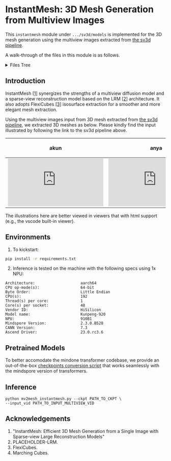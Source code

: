 # InstantMesh: 3D Mesh Generation from Multiview Images

This `instantmesh` module under `.../sv3d/models` is implemented for the 3D mesh generation using the multiview images extracted from [the sv3d pipeline](../../simple_video_sample.py).

A walk-through of the files in this module is as follows.

<details>
<summary>Files Tree
</summary>

```bash
├── instantmesh
│   ├── geometry                # use Flexicubes to extract isosurface
│   │   ├── rep_3d
│   │   │   ├── flexicubes_geometry.py
│   │   │   ├── tables.py
│   │   │   └── flexicubes.py
│   │   ├── render
│   │   │   ├── neural_render.py
│   │   └── camera
│   │       └── perspective_camera.py
│   ├── decoder                 # triplane feature transformer decoder
│   │   └── transformer.py
│   ├── encoder                 # dino vit decoder to extract img feat
│   │   ├── dino_wrapper.py
│   │   ├── dino.py
│   ├── renderer                # a wrapper that synthesizes sdf/texture from triplane feat
│   │   ├── synthesizer_mesh.py
│   │   ├── utils
│   │   │   └── renderer.py
│   │   └── synthesizer.py
│   └── lrm_mesh.py
├── utils
│   ├── camera_util.py
│   ├── train_util.py
│   └── mesh_util.py
└── configs
    └── instant-mesh-large.yaml
```

</details>

## Introduction

InstantMesh [[1]](#acknowledgements) synergizes the strengths of a multiview diffusion model and a sparse-view reconstruction model based on the LRM [[2]](#acknowledgements) architecture. It also adopts FlexiCubes [[3]](#acknowledgements) isosurface extraction for a smoother and more elegant mesh extraction.

Using the multiview images input from 3D mesh extracted from [the sv3d pipeline](../../simple_video_sample.py), we extracted 3D meshes as below. Please kindly find the input illustrated by following the link to the sv3d pipeline above.

| <p align="center"> akun </p>                                                                                                                                                                                                                                                                                                                                                                          | <p align="center"> anya </p>                                                                                                                                                                                                                                                                                                                                                                          |
| ------------------------------------------------------------------------------------------------------------------------------------------------------------------------------------------------------------------------------------------------------------------------------------------------------------------------------------------------------------------------------------------------------------- | ------------------------------------------------------------------------------------------------------------------------------------------------------------------------------------------------------------------------------------------------------------------------------------------------------------------------------------------------------------------------------------------------------------- |
| <div class="sketchfab-embed-wrapper"><iframe title="akun_ms" frameborder="0" allowfullscreen mozallowfullscreen="true" webkitallowfullscreen="true" allow="autoplay; fullscreen; xr-spatial-tracking" xr-spatial-tracking execution-while-out-of-viewport execution-while-not-rendered web-share src="https://sketchfab.com/models/c8b5b475529d48589b85746aab638d2b/embed"></iframe></div> | <div class="sketchfab-embed-wrapper"><iframe title="anya_ms" frameborder="0" allowfullscreen mozallowfullscreen="true" webkitallowfullscreen="true" allow="autoplay; fullscreen; xr-spatial-tracking" xr-spatial-tracking execution-while-out-of-viewport execution-while-not-rendered web-share src="https://sketchfab.com/models/180fd247ba2f4437ac665114a4cd4dca/embed"></iframe></div> |

The illustrations here are better viewed in viewers that with html support (e.g., the vscode built-in viewer).

## Environments

1. To kickstart:

```bash
pip install -r requirements.txt
```

2. Inference is tested on the machine with the following specs using 1x NPU:

```text
Architecture:                    aarch64
CPU op-mode(s):                  64-bit
Byte Order:                      Little Endian
CPU(s):                          192
Thread(s) per core:              1
Core(s) per socket:              48
Vendor ID:                       HiSilicon
Model name:                      Kunpeng-920
NPU:                             910B1
Mindspore Version:               2.3.0.B528
CANN Version:                    7.3
Ascend Driver:                   23.0.rc3.6
```

## Pretrained Models

To better accomodate the mindone transformer codebase, we provide an out-of-the-box [checkpoints conversion script](xx) that works seamlessly with the mindspore version of transformers.

<!-- You can easily convert [the SV3D ckpt](https://huggingface.co/stabilityai/sv3d/blob/main/sv3d_u.safetensors) with [our mindone script under svd](https://github.com/mindspore-lab/mindone/blob/master/examples/svd/svd_tools/convert.py). -->

## Inference

```shell
python mv2mesh_instantmesh.py --ckpt PATH_TO_CKPT \
--input_vid PATH_TO_INPUT_MULTIVIEW_VID
```

## Acknowledgements

1. "InstantMesh: Efficient 3D Mesh Generation from a Single Image with Sparse-view Large Reconstruction Models"
2. PLACEHOLDER-LRM.
3. FlexiCubes.
4. Marching Cubes.
